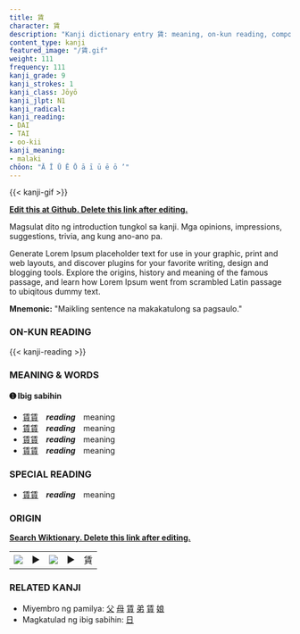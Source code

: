 ```yaml
---
title: 賃
character: 賃
description: "Kanji dictionary entry 賃: meaning, on-kun reading, compounds, origin, related kanji"
content_type: kanji
featured_image: "/賃.gif"
weight: 111
frequency: 111
kanji_grade: 9
kanji_strokes: 1
kanji_class: Jōyō
kanji_jlpt: N1
kanji_radical: 
kanji_reading: 
- DAI
- TAI
- oo-kii
kanji_meaning:
- malaki
chōon: "Ā Ī Ū Ē Ō ā ī ū ē ō ’"
---
```

[//]: # (Don't edit the line below. Kanji animated GIF code is automatically generated.)
{{< kanji-gif >}}

[//]: # (Edit below this line.)

**[Edit this at Github. Delete this link after editing.](https://github.com/tim0g/tim/tree/main/content/kanji/賃/index.md)**

Magsulat dito ng introduction tungkol sa kanji. Mga opinions, impressions, suggestions, trivia, ang kung ano-ano pa.

Generate Lorem Ipsum placeholder text for use in your graphic, print and web layouts, and discover plugins for your favorite writing, design and blogging tools. Explore the origins, history and meaning of the famous passage, and learn how Lorem Ipsum went from scrambled Latin passage to ubiqitous dummy text.
 
**Mnemonic:** "Maikling sentence na makakatulong sa pagsaulo."

### ON-KUN READING

[//]: # (Don't edit the line below. ON-KUN READING code is automatically generated.)
{{< kanji-reading >}}

### MEANING & WORDS

#### ➊ **Ibig sabihin**
  - [賃](../賃)[賃](../賃)　***reading***　meaning
  - [賃](../賃)[賃](../賃)　***reading***　meaning
  - [賃](../賃)[賃](../賃)　***reading***　meaning
  - [賃](../賃)[賃](../賃)　***reading***　meaning

### SPECIAL READING
  - [賃](../賃)[賃](../賃)　***reading***　meaning

### ORIGIN

**[Search Wiktionary. Delete this link after editing.](https://wiktionary.org/wiki/賃)**
<table class="kanji-table"><tr><td>
<img src="60px-賃-bronze.svg.png">
</td><td>▶</td><td>
<img src="60px-賃-oracle.svg.png">
</td><td>▶</td>
<td class="kanji-origin">賃</td>
</tr></table>

### RELATED KANJI
- Miyembro ng pamilya: [父](../父) [母](../母) [賃](../賃) [弟](../弟) [賃](../賃) [娘](../娘)
- Magkatulad ng ibig sabihin: [日](../日)
